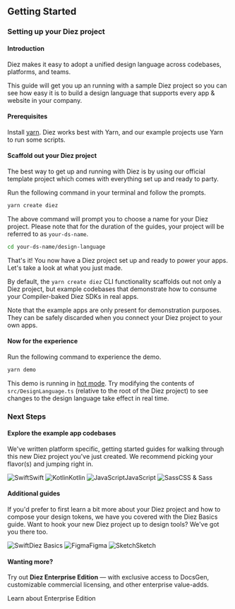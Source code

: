 ## Getting Started

<h3 id="set-up">Setting up your Diez project</h3>

<h4 id="intro">Introduction</h4>

Diez makes it easy to adopt a unified design language across codebases, platforms, and teams.

This guide will get you up an running with a sample Diez project so you can see how easy it is to build a design language that supports every app &amp; website in your company.

#### Prerequisites
Install [yarn](https://yarnpkg.com/). Diez works best with Yarn, and our example projects use Yarn to run some scripts.

#### Scaffold out your Diez project
The best way to get up and running with Diez is by using our official template project which comes with everything set up and ready to party.

Run the following command in your terminal and follow the prompts.

```bash
yarn create diez
```
<div class="note">The above command will prompt you to choose a name for your Diez project. Please note that for the duration of the guides, your project will be referred to as <code class="inline">your-ds-name</code>.</div>

```bash
cd your-ds-name/design-language
```
That's it! You now have a Diez project set up and ready to power your apps. Let's take a look at what you just made.

By default, the `yarn create diez` CLI functionality scaffolds out not only a Diez project, but example codebases that demonstrate how to consume your Compiler-baked Diez SDKs in real apps.

<HaiInfographic></HaiInfographic>

<div class="note">Note that the example apps are only present for demonstration purposes. They can be safely discarded when you connect your Diez project to your own apps.</div>

#### Now for the experience
Run the following command to experience the demo.

```bash
yarn demo
```

This demo is running in [hot mode](/faq/#hot-mode-explained). Try modifying the contents of `src/DesignLanguage.ts` (relative to the root of the Diez project) to see changes to the design language take effect in real time.


### Next Steps

#### Explore the example app codebases

 We've written platform specific, getting started guides for walking through this new Diez project you've just created. We recommend picking your flavor(s) and jumping right in.

 <div class="cards-holster">
  <router-link class="card fourth" to="/getting-started/swift">
    <img src="@theme/assets/imgs/swift.svg" alt="Swift"><span>Swift</span>
  </router-link>
  <router-link class="card fourth" to="/getting-started/kotlin">
    <img src="@theme/assets/imgs/kotlin.svg" alt="Kotlin"><span>Kotlin</span>
  </router-link>
  <router-link class="card fourth" to="/getting-started/javascript">
    <img src="@theme/assets/imgs/javascript.svg" alt="JavaScript"><span>JavaScript</span>
  </router-link>
  <router-link class="card fourth" to="/getting-started/css-sass">
    <img src="@theme/assets/imgs/sass.svg" alt="Sass"><span>CSS & Sass</span>
  </router-link>
</div>


#### Additional guides
If you'd prefer to first learn a bit more about your Diez project and how to compose your design tokens, we have you covered with the Diez Basics guide. Want to hook your new Diez project up to design tools? We've got you there too.

<div class="cards-holster">
  <router-link class="card fourth" to="/getting-started/the-basics">
    <img src="@theme/assets/imgs/logo.svg" alt="Swift"><span>Diez Basics</span>
  </router-link>
  <router-link class="card fourth" to="/getting-started/figma">
    <img src="@theme/assets/imgs/figma.svg" alt="Figma"><span>Figma</span>
  </router-link>
  <router-link class="card fourth" to="/getting-started/sketch">
    <img src="@theme/assets/imgs/sketch.svg" alt="Sketch"><span>Sketch</span>
  </router-link>
</div>


#### Wanting more?
Try out **Diez Enterprise Edition** — with exclusive access to DocsGen, customizable commercial licensing, and other enterprise value-adds.

<router-link class='button left' to='/#enterprise-grade'>Learn about Enterprise Edition</router-link>
